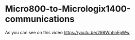 # Micro800-to-Micrologix1400-communications
As you can see on this video https://youtu.be/298WhhnEpWw
